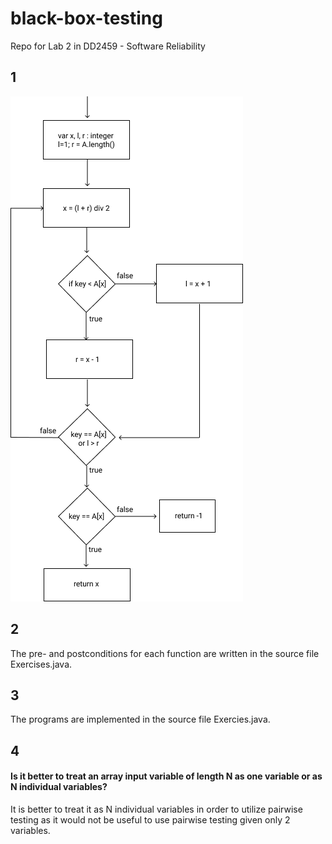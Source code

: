# black-box-testing
Repo for Lab 2 in DD2459 - Software Reliability
## 1
![Condensation graph for binary search](./assets/binary-search-condensation-graph.png)

## 2 
The pre- and postconditions for each function are written in the source file Exercises.java.

## 3 
The programs are implemented in the source file Exercies.java.

## 4 
#### Is it better to treat an array input variable of length N as one variable or as N individual variables?
It is better to treat it as N individual variables in order to utilize pairwise testing as it would not be useful to use pairwise testing given only 2 variables.
